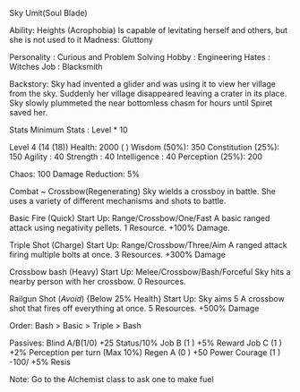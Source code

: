 Sky Umit(Soul Blade)
			
Ability: 	Heights (Acrophobia)
Is capable of levitating herself and others, but she is not used to it
Madness: 	Gluttony

Personality	: Curious and Problem Solving
Hobby		: Engineering
Hates		: Witches
Job 		: Blacksmith


Backstory:
Sky had invented a glider and was using it to view her village from the sky. Suddenly her village disappeared leaving a crater in its place. Sky slowly plummeted the near bottomless chasm for hours until Spiret saved her.



Stats
Minimum Stats : Level * 10

Level 4 (14 (18))
Health: 2000 ( )
Wisdom 	     (50%): 350
Constitution (25%): 150
Agility 		  : 40
Strength 		  : 40
Intelligence	  : 40
Perception 	 (25%): 200

Chaos: 100
Damage Reduction: 5%



Combat ~ Crossbow(Regenerating)
Sky wields a crossboy in battle. She uses a variety of different mechanisms and shots to battle.


Basic Fire (Quick)
Start Up: Range/Crossbow/One/Fast
A basic ranged attack using negativity pellets. 1 Resource.
+100% Damage.

Triple Shot (Charge)
Start Up: Range/Crossbow/Three/Aim
A ranged attack firing multiple bolts at once. 3 Resources.
+300% Damage

Crossbow bash (Heavy)
Start Up: Melee/Crossbow/Bash/Forceful
Sky hits a nearby person with her crossbow. 0 Resources.


Railgun Shot (*Avoid*) {Below 25% Health}
Start Up: Sky aims 5
A crossbow shot that fires off everything at once. 5 Resources.
+500% Damage

Order: Bash > Basic > Triple > Bash



Passives:
Blind A/B(1/0) +25 Status/10%
Job B    (1 ) +5% Reward
Job C    (1 ) +2% Perception per turn (Max 10%)
Regen A   (0 ) +50 Power
Courage  (1 ) -100/ +5% Resis



Note: Go to the Alchemist class to ask one to make fuel










